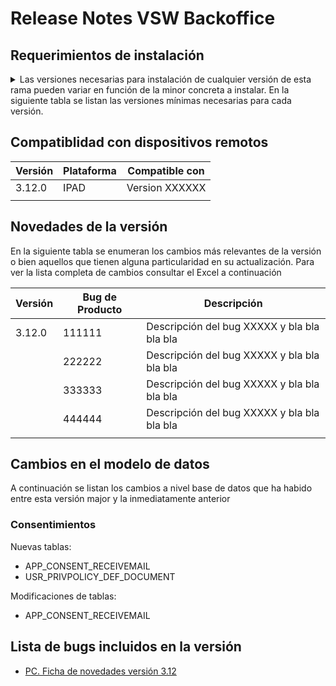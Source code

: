 # Release Notes VSW Backoffice

## Requerimientos de instalación
<details>
<summary>
Las versiones necesarias para instalación de cualquier versión de esta rama pueden variar en función de la minor concreta a instalar. En la siguiente tabla se listan las versiones mínimas necesarias para cada versión.
</summary>

| Versión                         | Componente | Versión mínima (Se recomienda la última versión compatible disponible)|
| ------------------------------- | -------------|------------------------------------------------------------------------------------------ |
| 3.12.0 </br>Lanzamiento: XX/XX/XXXX | WMF | Descripción de la versión mímima que necesita para lo que sea y bla bla bla bla bla|
|                                 | Control Panel |Descripción de la versión mímima que necesita para lo que sea y bla bla bla bla bla|
|                                 | VSWUtility |Descripción de la versión mímima que necesita para lo que sea y bla bla bla bla bla|
|                                 | Integration OnDemand |Descripción de la versión mímima que necesita para lo que sea y bla bla bla bla bla|
|                                 | Integration |Descripción de la versión mímima que necesita para lo que sea y bla bla bla bla bla|
|                                 | JDK |Descripción de la versión mímima que necesita para lo que sea y bla bla bla bla bla|

</details>

## Compatiblidad con dispositivos remotos

| Versión | Plataforma | ​Compatible con |
| ------- | ---------- | --------------- |
| 3.12.0  | IPAD       | Version XXXXXX  |
|         |            |                 |


## Novedades de la versión
​En la siguiente tabla se enumeran los cambios más relevantes de la versión o bien aquellos que tienen alguna particularidad en su actualización. Para ver la lista completa de cambios consultar el Excel a continuación

| Versión | Bug de Producto | Descripción                                 |
| ------- | --------------- | ------------------------------------------- |
| 3.12.0  | 111111          | Descripción del bug XXXXX y bla bla bla bla |
|         | 222222          | Descripción del bug XXXXX y bla bla bla bla |
|         | 333333          | Descripción del bug XXXXX y bla bla bla bla |
|         | 444444          | Descripción del bug XXXXX y bla bla bla bla |
|         |                 |                                             |

## Cambios en el modelo de datos
​A continuación se listan los cambios a nivel base de datos que ha habido entre esta versión major y la inmediatamente anterior

### Consentimientos 
Nuevas tablas:
- APP_CONSENT_RECEIVEMAIL
- USR_PRIVPOLICY_DEF_DOCUMENT

Modificaciones de tablas:
- APP_CONSENT_RECEIVEMAIL

## Lista de bugs incluidos en la versión
- [PC. Ficha de novedades versión 3.12](https://google.com)
